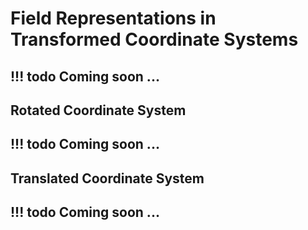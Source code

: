 # Field Representations in Transformed Coordinate Systems

!!! todo
    Coming soon ...
---
## Rotated Coordinate System

!!! todo
    Coming soon ...
---

## Translated Coordinate System

!!! todo
    Coming soon ...
---